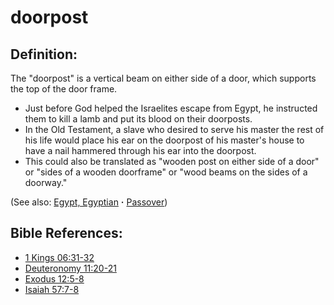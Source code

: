 # doorpost #

## Definition: ##

The "doorpost" is a vertical beam on either side of a door, which supports the top of the door frame.

* Just before God helped the Israelites escape from Egypt, he instructed them to kill a lamb and put its blood on their doorposts.
* In the Old Testament, a slave who desired to serve his master the rest of his life would place his ear on the doorpost of his master's house to have a nail hammered through his ear into the doorpost.
* This could also be translated as "wooden post on either side of a door" or "sides of a wooden doorframe" or "wood beams on the sides of a doorway."

(See also: [Egypt, Egyptian](../other/egypt.md) **·** [Passover](../kt/passover.md))

## Bible References: ##

* [1 Kings 06:31-32](https://door43.org/en/bible/notes/1ki/06/31)
* [Deuteronomy 11:20-21](https://door43.org/en/bible/notes/deu/11/20)
* [Exodus 12:5-8](https://door43.org/en/bible/notes/exo/12/05)
* [Isaiah 57:7-8](https://door43.org/en/bible/notes/isa/57/07)

